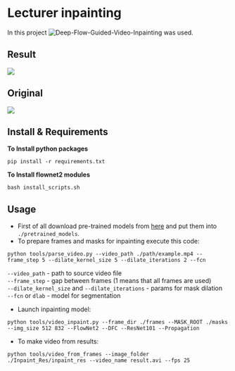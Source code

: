 
# Lecturer inpainting
In this project ![Deep-Flow-Guided-Video-Inpainting](https://github.com/nbei/Deep-Flow-Guided-Video-Inpainting) was used.

## Result
![](./gif_results/result.gif)

## Original
![](./gif_results/original.gif)

## Install & Requirements

**To Install python packages**
```
pip install -r requirements.txt
```
**To Install flownet2 modules**
```
bash install_scripts.sh
```
## Usage
* First of all download pre-trained models from [here](https://drive.google.com/drive/folders/1a2FrHIQGExJTHXxSIibZOGMukNrypr_g?usp=sharing) and put them into `./pretrained_models`. 
* To prepare frames and masks for inpainting execute this code:
```
python tools/parse_video.py --video_path ./path/example.mp4 --frame_step 5 --dilate_kernel_size 5 --dilate_iterations 2 --fcn
```                                                                               
`--video_path` - path to source video file  
`--frame_step` - gap between frames (1 means that all frames are used)       
`--dilate_kernel_size` and `--dilate_iterations` - params for mask dilation    
`--fcn` or `dlab` - model for segmentation
* Launch inpainting model:  
```
python tools/video_inpaint.py --frame_dir ./frames --MASK_ROOT ./masks --img_size 512 832 --FlowNet2 --DFC --ResNet101 --Propagation 
```
* To make video from results:
```
python tools/video_from_frames --image_folder ./Inpaint_Res/inpaint_res --video_name result.avi --fps 25
```
